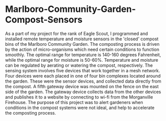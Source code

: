 # Marlboro-Community-Garden-Compost-Sensors
As a part of my project for the rank of Eagle Scout, I programmed and installed remote temperature and moisture sensors in the 'closed' compost bins of the Marlboro Community Garden. The composting process is driven by the action of micro-organisms which need certain conditions to function smoothly. The optimal range for temperature is 140-160 degrees Fahrenheit, while the optimal range for moisture is 50-60%. Temperature and moisture can be regulated by aerating or watering the compost, respectively. The sensing system involves five devices that work together in a mesh network. Four devices were each placed in one of four bin complexes located around the garden. These were the sensor devices, and collected data directly from the compost. A fifth gateway device was mounted on the fence on the east side of the garden. The gateway device collects data from the other devices and publishes it to a website by connecting to wi-fi from the Morganville Firehouse. The purpose of this project was to alert gardeners when conditions in the compost systems were not ideal, and help to accelerate the composting process. 
